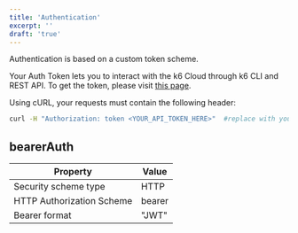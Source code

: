 ```yaml
---
title: 'Authentication'
excerpt: ''
draft: 'true'
---
```


Authentication is based on a custom token scheme.

Your Auth Token lets you to interact with the k6 Cloud through k6 CLI and REST API. To get the token, please visit [this page](https://app.k6.io/account/api-token).

Using cURL, your requests must contain the following header:

```bash
curl -H "Authorization: token <YOUR_API_TOKEN_HERE>"  #replace with your token
```

## bearerAuth

| Property                  | Value  |
| ------------------------- | ------ |
| Security scheme type      | HTTP   |
| HTTP Authorization Scheme | bearer |
| Bearer format             | "JWT"  |
